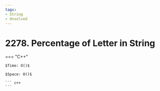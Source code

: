 ```yaml
---
tags:
- String
- Unsolved
---
```



# 2278. Percentage of Letter in String

=== "C++"

    $Time: O()$

    $Space: O()$

    ``` c++
    ```